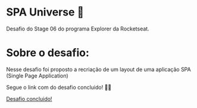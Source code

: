 # SPA Universe 🚀

Desafio do Stage 06 do programa Explorer da Rocketseat.

# Sobre o desafio:

Nesse desafio foi proposto a recriação de um layout de uma aplicação SPA (Single Page Application)

Segue o link com do desafio concluido! 🚀💜

<a href="https://gabrieldiasz.github.io/spa-universe/">Desafio concluido!</a>

